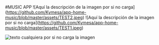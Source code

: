 #MUSIC APP
<span>![</span><span>Aquí la descripción de la imagen por si no carga</span><span>]</span><span>(</span><span>https://github.com/Kymesa/app-home-music/blob/master/assets/TEST2.jpeg</span><span>)</span>
<span>![</span><span>Aquí la descripción de la imagen por si no carga</span><span>]</span><span>(</span><span>https://github.com/Kymesa/app-home-music/blob/master/assets/TEST1.jpeg</span><span>)</span>

![texto cualquiera por si no carga la imagen](https://github.com/Kymesa/app-home-music/blob/master/assets/TEST1.jpeg)
